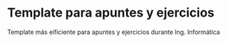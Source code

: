 # Template para apuntes y ejercicios

Template más eificiente para apuntes y ejercicios durante Ing. Informática
